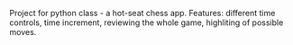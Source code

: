 Project for python class - a hot-seat chess app. Features: different time controls, time increment, reviewing the whole game, highliting of possible moves. 

